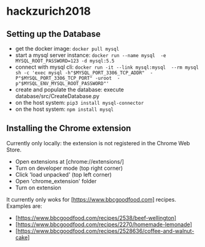 # hackzurich2018

## Setting up the Database

* get the docker image: `docker pull mysql`
* start a mysql server instance: `docker run --name mysql 
  -e MYSQL_ROOT_PASSWORD=123 -d mysql:5.5`
* connect with mysql cli: `docker run -it --link mysql:mysql 
  --rm mysql sh -c 'exec mysql -h"$MYSQL_PORT_3306_TCP_ADDR" 
  -P"$MYSQL_PORT_3306_TCP_PORT" -uroot 
  -p"$MYSQL_ENV_MYSQL_ROOT_PASSWORD"'`
* create and populate the database: execute database/src/CreateDatabase.py
* on the host system: `pip3 install mysql-connector`
* on the host system: `npm install mysql`

## Installing the Chrome extension
Currently only locally: the extension is not registered in the Chrome Web Store.
* Open extensions at [chrome://extensions/]
* Turn on developer mode (top right corner)
* Click 'load unpacked' (top left corner)
* Open 'chrome_extension' folder
* Turn on extension

It currently only woks for [https://www.bbcgoodfood.com] recipes. Examples are:
* [https://www.bbcgoodfood.com/recipes/2538/beef-wellington]
* [https://www.bbcgoodfood.com/recipes/2270/homemade-lemonade]
* [https://www.bbcgoodfood.com/recipes/2528636/coffee-and-walnut-cake]
